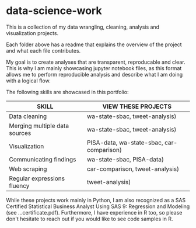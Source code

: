 # data-science-work
This is a collection of my data wrangling, cleaning, analysis and visualization projects. 

Each folder above has a readme that explains the overview of the project and what each file contributes.

My goal is to create analyses that are transparent, reproducable and clear. This is why I am mainly showcasing jupyter notebook files, as this format allows me to perform reproducible analysis and describe what I am doing with a logical flow.

The following skills are showcased in this portfolio:

| SKILL                           | VIEW THESE PROJECTS                |
|---------------------------------|------------------------------------|
|Data cleaning                    | wa-state-sbac, tweet-analysis)     |
|Merging multiple data sources    | wa-state-sbac, tweet-analysis)     |
|Visualization                    | PISA-data, wa-state-sbac, car-comparison)|
|Communicating findings           | wa-state-sbac, PISA-data)          |
|Web scraping                     | car-comparison, tweet-analysis)    |
|Regular expressions fluency      | tweet-analysis)                    | 

While these projects work mainly in Python, I am also recognized as a SAS Certified Statistical Business Analyst Using SAS 9: Regression and Modeling (see ...certificate.pdf). 
Furthermore, I have experience in R too, so please don't hesitate to reach out if you would like to see code samples in R.
